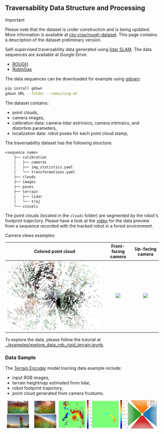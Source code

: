 ## Traversability Data Structure and Processing

> [!IMPORTANT]
> Please note that the dataset is under construction and is being updated.
> More information is available at [ctu-vras/rough-dataset](https://github.com/ctu-vras/rough-dataset).
> This page contains a description of the dataset preliminary version.

Self-supervised traversability data generated using [lidar SLAM](https://github.com/norlab-ulaval/norlab_icp_mapper).
The data sequences are available at Google Drive:
- [ROUGH](https://drive.google.com/drive/folders/1nli-4YExqcBhl0mPNRUjSiNecX4yIcme?usp=sharing).
- [RobInGas](https://drive.google.com/drive/folders/1UoNd5R6R75pBE1n8ztzUzOGsG3FBBHFU?usp=sharing)

The data sequences can be downloaded for example using [gdown](https://github.com/wkentaro/gdown):
```bash
pip install gdown
gdown URL --folder --remaining-ok
```

The dataset contains:
  - point clouds, 
  - camera images,
  - calibration data: camera-lidar extrinsics, camera intrinsics, and distortion parameters,
  - localization data: robot poses for each point cloud stamp,

The traversability dataset has the following structure:
```commandline
<sequence name>
    ├── calibration
    │   ├── cameras
    │   ├── img_statistics.yaml
    |   └── transformations.yaml
    ├── clouds
    ├── images
    ├── poses
    ├── terrain
    │   ├── lidar
    │   └── traj
    └── visuals
```

The point clouds (located in the `clouds` folder) are segmented by the robot's footprint trajectory.
Please have a look at the
[video](https://drive.google.com/file/d/1CmLwgTUFmKrMXm5hG5n1Bz0XBZqLNifc/view?usp=drive_link)
for the data preview from a sequence recorded with the tracked robot in a forest environment.

Camera views examples:

Colored point cloud            |            Front-facing camera            |        Up-facing camera        
:-----------------------------:|:-----------------------------------------:|:------------------------------:
![](./imgs/rgb_cloud.png) | ![](./imgs/camera_fisheye_front.png) | ![](./imgs/camera_up.png)

To explore the data, please follow the tutorial
at [../examples/explore_data_rgb_rigid_terrain.ipynb](../examples/explore_data_rgb_rigid_terrain.ipynb).

### Data Sample

The [Terrain Encoder](./TERRAIN_ENCODER.md) model training data example include:
- input RGB images,
- terrain heightmap estimated from lidar,
- robot footprint trajectory,
- point cloud generated from camera frustums.

![](./imgs/lss_data.jpg)
